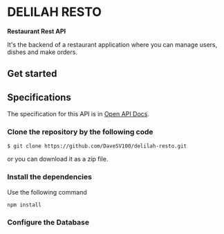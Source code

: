 # DELILAH RESTO

**Restaurant Rest API**

It's the backend of a restaurant application where you can manage users, dishes and make orders.
## Get started

## Specifications

The specification for this API is in [Open API Docs](/spec.yaml).

### Clone the repository by the following code

```
$ git clone https://github.com/DaveSV100/delilah-resto.git
```

or you can download it as a zip file.

### Install the dependencies

Use the following command

```
npm install
```

### Configure the Database